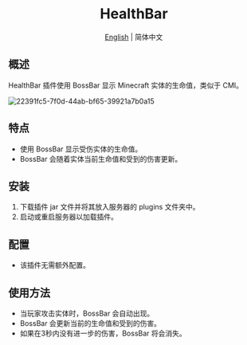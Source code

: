 <div align="center">
    <h1>HealthBar</h1>
</div>

<p align="center">
    <a href="/README.md">English</a> |
    简体中文
</p>

## 概述

HealthBar 插件使用 BossBar 显示 Minecraft 实体的生命值，类似于 CMI。

![22391fc5-7f0d-44ab-bf65-39921a7b0a15](https://github.com/TeamVastsea/HealthBar/assets/97330394/8f2f4def-0b2a-4127-b0ab-4d4c0391ba59)

## 特点

- 使用 BossBar 显示受伤实体的生命值。
- BossBar 会随着实体当前生命值和受到的伤害更新。

## 安装

1. 下载插件 jar 文件并将其放入服务器的 plugins 文件夹中。
2. 启动或重启服务器以加载插件。

## 配置

- 该插件无需额外配置。

## 使用方法

- 当玩家攻击实体时，BossBar 会自动出现。
- BossBar 会更新当前的生命值和受到的伤害。
- 如果在3秒内没有进一步的伤害，BossBar 将会消失。
